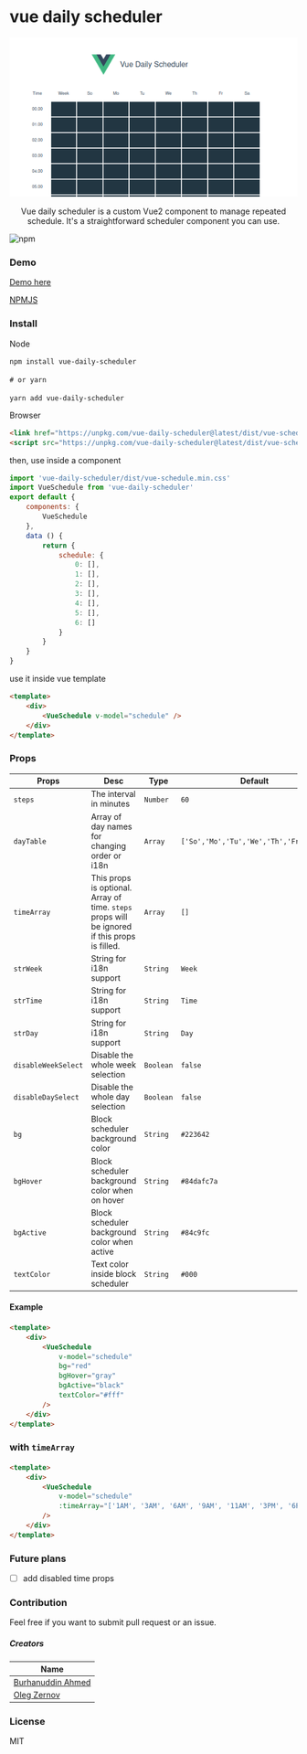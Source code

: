 # vue daily scheduler

<div align='center'>

[![VEDR](./src/assets/preview.png)](.)

Vue daily scheduler is a custom Vue2 component to manage repeated schedule. It's a straightforward scheduler component you can use.

</div>

![npm](https://img.shields.io/npm/dt/vue-daily-schedule) 

### Demo

[Demo here](https://vue-daily-schedule.vercel.app/)

[NPMJS](https://www.npmjs.com/package/vue-daily-scheduler)

### Install
Node
```
npm install vue-daily-scheduler

# or yarn

yarn add vue-daily-scheduler
```
Browser
```html
<link href="https://unpkg.com/vue-daily-scheduler@latest/dist/vue-schedule.min.css" ref="stylesheet" />
<script src="https://unpkg.com/vue-daily-scheduler@latest/dist/vue-schedule.min.js"></script>
```

then, use inside a component
```javascript
import 'vue-daily-scheduler/dist/vue-schedule.min.css'
import VueSchedule from 'vue-daily-scheduler'
export default {
    components: {
        VueSchedule
    },
    data () {
        return {
            schedule: {
                0: [],
                1: [],
                2: [],
                3: [],
                4: [],
                5: [],
                6: []
            }
        }
    }
}
```
use it inside vue template
```html
<template>
    <div>
        <VueSchedule v-model="schedule" />
    </div>
</template>
```

### Props
|Props|Desc|Type|Default|
|---|---|---|---|
|`steps`|The interval in minutes|`Number`|`60`|
|`dayTable`|Array of day names for changing order or i18n|`Array`|`['So','Mo','Tu','We','Th','Fr','Sa']`|
|`timeArray`|This props is optional. Array of time. `steps` props will be ignored if this props is filled.|`Array`|`[]`|
|`strWeek`|String for i18n support|`String`|`Week`|
|`strTime`|String for i18n support|`String`|`Time`|
|`strDay`|String for i18n support|`String`|`Day`|
|`disableWeekSelect`|Disable the whole week selection|`Boolean`|`false`|
|`disableDaySelect`|Disable the whole day selection|`Boolean`|`false`|
|`bg`|Block scheduler background color|`String`|`#223642`|
|`bgHover`|Block scheduler background color when on hover|`String`|`#84dafc7a`|
|`bgActive`|Block scheduler background color when active|`String`|`#84c9fc`|
|`textColor`|Text color inside block scheduler|`String`|`#000`|
#### Example
```html
<template>
    <div>
        <VueSchedule 
            v-model="schedule" 
            bg="red"
            bgHover="gray"
            bgActive="black"
            textColor="#fff"
        />
    </div>
</template>
```

### with `timeArray`
```html
<template>
    <div>
        <VueSchedule 
            v-model="schedule" 
            :timeArray="['1AM', '3AM', '6AM', '9AM', '11AM', '3PM', '6PM', '9PM', '11PM']"
        />
    </div>
</template>
```
### Future plans
- &#9744; add disabled time props


### Contribution
Feel free if you want to submit pull request or an issue.

##### Creators
|Name|
|---|
|[Burhanuddin Ahmed](https://github.com/burhanahmeed/)|
|[Oleg Zernov](https://github.com/sawyer3273)|

### License
 MIT
